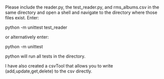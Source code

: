 Please include the reader.py, the test_reader.py, and rms_albums.csv in the same directory
and open a shell and navigate to the directory where those files exist.
Enter:

python -m unittest test_reader

or alternatively enter:

python -m unittest

python will run all tests in the directory.


I have also created a csvTool that allows you to write (add,update,get,delete) to the csv directly.
